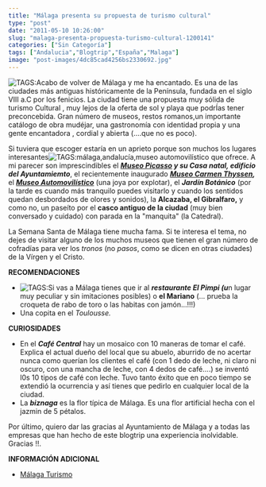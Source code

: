 ```yaml
---
title: "Málaga presenta su propuesta de turismo cultural"
type: "post"
date: "2011-05-10 10:26:00"
slug: "malaga-presenta-propuesta-turismo-cultural-1200141"
categories: ["Sin Categoría"]
tags: ["Andalucia","Blogtrip","España","Malaga"]
image: "post-images/4dc85cad4256bs2330692.jpg"
---
```


![ TAGS:](post-images/4dc85cad4256bs2330692.jpg "málaga by missviajes")Acabo de volver de Málaga y me ha encantado. Es una de las ciudades más antiguas históricamente de la Península, fundada en el siglo VIII a.C por los fenicios. La ciudad tiene una propuesta muy sólida de turismo Cultural , muy lejos de la oferta de sol y playa que podrÍas tener preconcebida. Gran número de museos, restos romanos,un importante catálogo de obra mudéjar, una gastronomía con identidad propia y una gente encantadora , cordial y abierta (....que no es poco).

Si tuviera que escoger estaría en un aprieto porque son muchos los lugares interesantes![ TAGS:málaga,andalucía,museo automovilístico](post-images/4dc85d6090b55s2547296.jpg "museo automovilístico by missviajes") que ofrece. A mi parecer son imprescindibles el ***[Museo Picasso](http://www2.museopicassomalaga.org/home.cfm) y su Casa natal, edificio del Ayuntamiemto***, el recientemente inaugurado ***[Museo Carmen Thyssen](http://www.carmenthyssenmalaga.org/),*** el ***[Museo Automovilístico](http://www.museoautomovilmalaga.com/Esp/MuseoAutomovilisticodeMalaga.html)*** (una joya por explotar), el ***Jardín Botánico*** (por la tarde es cuando más tranquilo puedes visitarlo y cuando los sentidos quedan desbordados de olores y sonidos), la **Alcazaba, el Gibralfaro,** y como no, un paseíto por el **casco antiguo de la ciudad** (muy bien conversado y cuidado) con parada en la "manquita" (la Catedral).

La Semana Santa de Málaga tiene mucha fama. Si te interesa el tema, no dejes de visitar alguno de los muchos museos que tienen el gran número de cofradías para ver los *tronos* (no *pasos*, como se dicen en otras ciudades) de la Vírgen y el Cristo.

**RECOMENDACIONES**

- ![ TAGS:](post-images/4dc85f2bf067fs3475924.jpg "el pimpi by missviajes")Si vas a Málaga tienes que ir al ***restaurante El Pimpi (u***n lugar muy peculiar y sin imitaciones posibles) o **el Mariano** (... prueba la croqueta de rabo de toro o las habitas con jamón...!!!)
- Una copita en el *Toulousse.*

**CURIOSIDADES**

- En el ***Café Central*** hay un mosaico con 10 maneras de tomar el café. Explica el actual dueño del local que su abuelo, aburrido de no acertar nunca como querían los clientes el café (con 1 dedo de leche, ni claro ni oscuro, con una mancha de leche, con 4 dedos de café....) se inventó l0s 10 tipos de café con leche. Tuvo tanto éxito que en poco tiempo se extendió la ocurrencia y así tienes que pedirlo en cualquier local de la ciudad.
- La ***biznaga*** es la flor típica de Málaga. Es una flor artificial hecha con el jazmin de 5 pétalos.

Por último, quiero dar las gracias al Ayuntamiento de Málaga y a todas las empresas que han hecho de este blogtrip una experiencia inolvidable. Gracias !!.

 **INFORMACIÓN ADICIONAL**

- [Málaga Turismo](http://www.malagaturismo.com/)